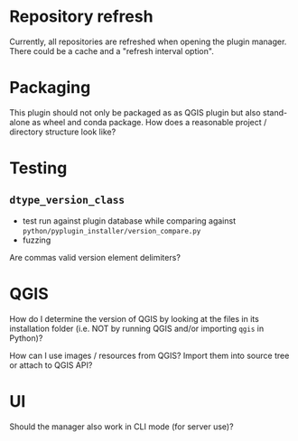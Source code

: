 
# Repository refresh

Currently, all repositories are refreshed when opening the plugin manager. There could be a cache and a "refresh interval option".

# Packaging

This plugin should not only be packaged as as QGIS plugin but also stand-alone as wheel and conda package. How does a reasonable project / directory structure look like?

# Testing

## `dtype_version_class`

- test run against plugin database while comparing against `python/pyplugin_installer/version_compare.py`
- fuzzing

Are commas valid version element delimiters?

# QGIS

How do I determine the version of QGIS by looking at the files in its installation folder (i.e. NOT by running QGIS and/or importing `qgis` in Python)?

How can I use images / resources from QGIS? Import them into source tree or attach to QGIS API?

# UI

Should the manager also work in CLI mode (for server use)?
